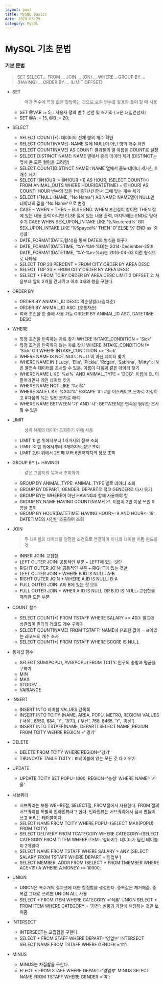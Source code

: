 ```yaml
---
layout: post
title: MySQL Basics
date: 2020-05-29
category: MySQL
---
```

# MySQL 기초 문법

### 기본 문법 

>SET
>SELECT... FROM ... JOIN ... (ON) ... WHERE... GROUP BY ... (HAVING) ... ORDER BY ... (LIMIT OFFSET) 


- SET
  > 어떤 변수에 특정 값을 할당하는 것으로 로컬 변수를 활용한 풀이 할 때 사용
  - SET @VAR := 5; : 사용자 정의 변수 선언 및 초기화 (:=은 대입연산자)
  - SET @A := 15, @B := 20;
  
  
- SELECT
  - SELECT COUNT(*): 데이터의 전체 행의 개수 확인
  - SELECT COUNT(NAME): NAME 열에 NULL이 아닌 행의 개수 확인 
  - SELECT COUNT(NAME) AS COUNT: 결과물의 열 이름을 COUNT로 설정
  - SELECT DISTINCT NAME: NAME 열에서 중복 데이터 제거 (DISTINCT는 옆에 온 모든 컬럼을 고려함)
  - SELECT COUNT(DISTINCT NAME): NAME 열에서 중복 데이터 제거한 후 개수 세기
  - SELECT (@HOUR := @HOUR +1) AS HOUR, (SELECT COUNT(*) FROM ANIMAL_OUTS WHERE HOUR(DATETIME) = @HOUR) AS COUNT: HOUR 변수의 값을 1씩 증가시키면서 그에 맞는 개수 세기
  - SELECT IFNULL (NAME, "No Name") AS NAME: NAME열이 NULL인 데이터의 값을 "No Name"으로 변경
  - CASE ~ WHEN ~ THEN ~ ELSE END: WHEN 조건절이 참이면 THEN 절에 있는 내용 출력 아니면 ELSE 절에 있는 내용 출력, 마지막에는 END로 닫아주기
    CASE
      WHEN SEX_UPON_INTAKE LIKE '%Neutered%' OR SEX_UPON_INTAKE LIKE '%Spayed%'
      THEN 'O'
      ELSE 'X' 
    END as '중성화'
  - DATE_FORMAT(DATE,형식)을 통해 DATE의 형식을 바꾸기
  - DATE_FORMAT(DATETIME, '%Y-%M-%D)는 2014-December-25th DATE_FORMAT(DATETIME, '%Y-%m-%d)는 2016-04-02 이런 형식으로 나타냄
  - SELECT TOP 20 PERCENT * FROM CITY ORDER BY AREA DESC
  - SELECT TOP 20 * FROM CITY ORDER BY AREA DESC
  - SELECT * FROM TCIRY ORDER BY AREA DESC LIMIT 3 OFFSET 2: 처음부터 앞의 2개를 건너뛰고 이후 3개의 행을 구한다.
  
  
- ORDER BY 
  - ORDER BY ANIMAL_ID DESC: 역순정렬(내림차순)
  - ORDER BY ANIMAL_ID ASC: (오름차순)
  - 여러 조건을 한 줄에 사용 가능 ORDER BY ANIMAL_ID ASC, DATETIME DESC
  
  
- WHERE
  - 특정 조건을 만족하는 자료 찾기 WHERE INTAKE_CONDITION = 'Sick'
  - 특정 조건을 만족하지 않는 자료 찾기 WHERE INTAKE_CONDITION != 'Sick' OR WHERE INTAKE_CONDITION <> 'Sick'
  - WHERE NAME IS NOT NULL: NULL이 아닌 데이터 찾기
  - WHERE NAME IN ('Lucy', 'Ella', 'Pickle', 'Rogan', 'Sabrina', 'Mitty'): IN은 불연속 데이터를 조사할 수 있음. 이름이 다음과 같은 데이터 찾기
  - WHERE NAME LIKE '%el%' AND ANIMAL_TYPE = 'DOG': 이름에 EL 이 들어가면서 개인 데이터 찾기
  - WHERE NAME NOT LIKE '%el%'
  - WHERE SALE LIKE '%30#%' ESCAPE '#': #를 이스케이프 문자로 지정하고 #다음의 %는 일반 문자로 해석
  - WHERE NAME BETWEEN '가' AND '사': BETWEEN은 연속된 범위만 조사할 수 있음
  
  
- LIMIT
  > 상위 N개의 데이터 조회하기 위해 사용
  - LIMIT 1: 맨 위에서부터 1개까지의 정보 조회
  - LIMIT 3: 맨 위에서부터 3개까지의 정보 조회
  - LIMIT 2,6: 위에서 2번째 부터 6번째까지의 정보 조회
  
  
- GROUP BY (+ HAVING)
  > 같은 그룹끼리 묶어서 조회하기
  - GROUP BY ANIMAL_TYPE: ANIMAL_TYPE 별로 데이터 조회
  - GROUP BY DEPART, GENDER: DEPART로 묶고 GENDER로 다시 묶기
  - GROUP BY는 WHERE이 아닌 HAVING과 함께 사용해야 함
  - GROUP BY NAME HAVING COUNT(NAME)>1: 이름이 2번 이상 쓰인 이름을 조회
  - GROUP BY HOUR(DATETIME) HAVING HOUR>=9 AND HOUR<=19: DATETIME의 시간만 추출하여 조회
  
  
- JOIN
  > 두 테이블의 데이터를 일정한 조건으로 연결하여 하나의 테이블 처럼 만드를 것
  - INNER JOIN: 교집합
  - LEFT OUTER JOIN: 공통적인 부분 + LEFT에 있는 것만
  - RIGHT OUTER JOIN: 공통적인 부분 + RIGHT에 있는 것만
  - LEFT OUTER JOIN + WHERE B.ID IS NULL: A-B
  - RIGHT OUTER JOIN + WHERE A.ID IS NULL: B-A
  - FULL OUTER JOIN: A와 B에 있는 것 모두
  - FULL OUTER JOIN + WHER A.ID IS NULL OR B.ID IS NULL:  교집합을 제외한 모든 부분

- COUNT 함수
  - SELECT COUNT(*) FROM TSTAFF WHERE SALARY >= 400: 필드에 상관없이 결과의 레코드 개수 구하기
  - SELECT COUNT(NAME) FROM TSTAFF: NAME에 유효한 값이 ㅡㄹ어있는 레코드의 개수 조사
  - SELECT COUNT(*) FROM TSTAFF WHERE SCORE IS NULL

- 통계값 함수
  - SELECT SUM(POPU), AVG(POPU) FROM TCITY: 인구의 총합과 평균을 구하기
  - MIN
  - MAX
  - STDDEV
  - VARIANCE

- INSERT
  - INSERT INTO 테이블 VALUES 값목록
  - INSERT INTO TCITY (NAME, AREA, POPU, METRO, REGION) VALUES 
    ('서울', 6650, 684, 'Y', '경기),
    ('부산', 768, 8465,  'Y', '경상')
  - INSERT INTO TSTAFF(NAME, DEPART) SELECT NAME, REGION FROM TCITY WEHRE REGION =' 경기'

- DELETE
  - DELETE FROM TCITY WHERE REGION='경기'
  - TRUNCATE TABLE TCITY : ㅌ테이블에 있는 모든 것 다 지우기

- UPDATE
  - UPDATE TCITY SET POPU=1000, REGION='충청' WHERE NAME='서울'

- 서브쿼리
  - 서브쿼리는 보통 WEHRE절, SELECT절, FROM절에서 사용한다. FROM  절의 서브쿼리를 특별히 인라인뷰라고 한다. 인라인뷰는 서브쿼리에서 잠시 만들어 쓰고 버리는 테이블이다.
   - SELECT NAME FROM TCITY WHERE POPU=(SELECT MAX(POPU) FROM TCITY)
   - SELECT DELIVERY FROM TCATEGORY WHERE CATEGORY=(SELECT CATEGORY FROM TITEM WHERE ITEM='청바지'): 데이터가 담긴 테이블이 2개일때
   - SELECT NAME FROM TSTAFF WHERE SALARY > ANY (SELECT SALARY FROM TSTAFF WHERE DEPART ='영업부')
   - SELECT MEMBER, ADDR FROM (SELECT * FROM TMEMBER WHERE AGE<19) A WHERE A.MONEY >= 10000;


- UNION
  - UNION은 복수개의 결과셋에 대한 합집합을 생성한다. 중복값은 제거해줌. 중복값 그대로 쓰려면 UNION ALL 사용
  - SELECT * FROM ITEM WHERE CATEGORY ='식품' UNION SELECT * FROM ITEM WHERE CATEGORY = '가전': 실품과 가전에 해당하는 것만 보여줌 
- INTERSECT
  - INTERSECT는 교집합을 구한다. 
  - SELECT * FROM STAFF WHERE DEPART='영업부' INTERSECT SELECT NAME FROM TSTAFF WHERE GENDER ='여': 
- MINUS
  - MINUS는 차집합을 구한다.
  - ELECT * FROM STAFF WHERE DEPART='영업부' MINUS SELECT NAME FROM TSTAFF WHERE GENDER ='여': 
